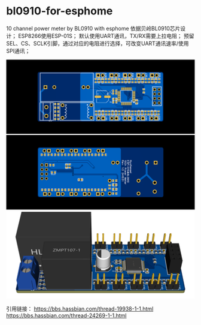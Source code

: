 # bl0910-for-esphome
10 channel power meter by BL0910 with esphome
依据贝岭BL0910芯片设计；
ESP8266使用ESP-01S；
默认使用UART通讯，TX/RX需要上拉电阻；
预留SEL、CS、SCLK引脚，通过对应的电阻进行选择，可改变UART通讯速率/使用SPI通讯；

![image](https://github.com/MiaoJiawei/bl0910-for-esphome/blob/main/circuit%20board/2D_%E5%8F%8D%E9%9D%A2%E8%B4%9F%E8%BD%BD_2024-11-02.png)
![image](https://github.com/MiaoJiawei/bl0910-for-esphome/blob/main/circuit%20board/2D_%E5%8F%8D%E9%9D%A2%E8%B4%9F%E8%BD%BD_2024-11-02-2.png)
![image](https://github.com/MiaoJiawei/bl0910-for-esphome/blob/main/circuit%20board/3D_%E5%8F%8D%E9%9D%A2%E8%B4%9F%E8%BD%BD_2024-11-02.png)

引用链接：
https://bbs.hassbian.com/thread-19938-1-1.html
https://bbs.hassbian.com/thread-24269-1-1.html
